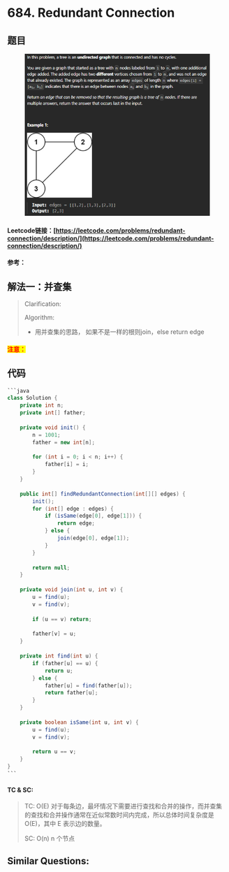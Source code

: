 # 684. Redundant Connection

## 题目

<figure><img src="../../.gitbook/assets/image (1) (1) (1) (1).png" alt=""><figcaption></figcaption></figure>

#### Leetcode链接：[https://leetcode.com/problems/redundant-connection/description/](https://leetcode.com/problems/redundant-connection/description/)

#### 参考：

## 解法一：并查集

> Clarification:&#x20;
>
> Algorithm:&#x20;
>
> * 用并查集的思路， 如果不是一样的根则join，else return edge

#### <mark style="color:red;">注意：</mark>

## 代码

````java
```java
class Solution {
    private int n;
    private int[] father;

    private void init() {
        n = 1001;
        father = new int[n];

        for (int i = 0; i < n; i++) {
            father[i] = i;
        }
    }

    public int[] findRedundantConnection(int[][] edges) {
        init();
        for (int[] edge : edges) {
            if (isSame(edge[0], edge[1])) {
                return edge;
            } else {
                join(edge[0], edge[1]);
            }
        }

        return null;
    }

    private void join(int u, int v) {
        u = find(u);
        v = find(v);

        if (u == v) return;

        father[v] = u;
    }

    private int find(int u) {
        if (father[u] == u) {
            return u;
        } else {
            father[u] = find(father[u]);
            return father[u];
        }
    }

    private boolean isSame(int u, int v) {
        u = find(u);
        v = find(v);

        return u == v;
    }
}
```
````

#### TC & SC:&#x20;

> TC: O(E) 对于每条边，最坏情况下需要进行查找和合并的操作，而并查集的查找和合并操作通常在近似常数时间内完成，所以总体时间复杂度是 O(E)，其中 E 表示边的数量。
>
> SC: O(n) n 个节点

## **Similar Questions:**&#x20;
